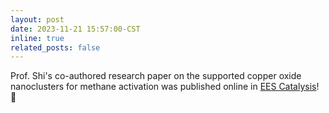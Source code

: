 ```yaml
---
layout: post
date: 2023-11-21 15:57:00-CST
inline: true
related_posts: false
---
```


Prof. Shi's co-authored research paper on the supported copper oxide nanoclusters for methane activation was published online in [EES Catalysis](https://pubs.rsc.org/en/content/articlehtml/2024/ey/d3ey00234a)! 🤯
